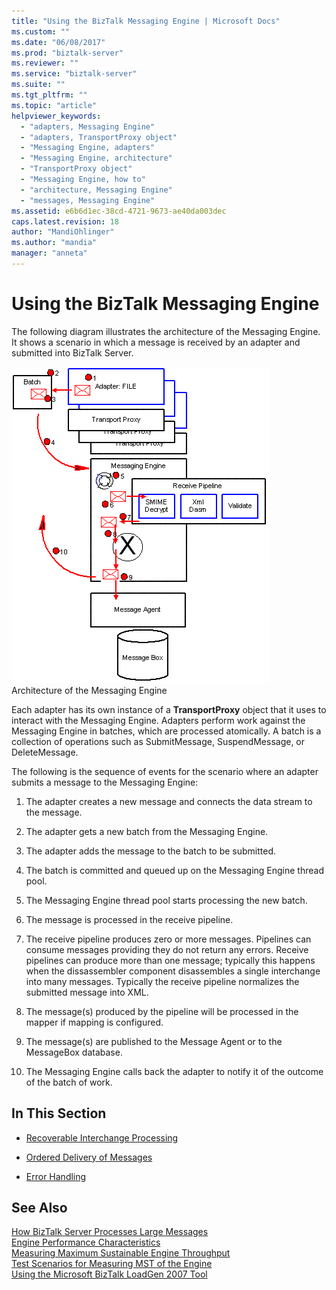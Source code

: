 ```yaml
---
title: "Using the BizTalk Messaging Engine | Microsoft Docs"
ms.custom: ""
ms.date: "06/08/2017"
ms.prod: "biztalk-server"
ms.reviewer: ""
ms.service: "biztalk-server"
ms.suite: ""
ms.tgt_pltfrm: ""
ms.topic: "article"
helpviewer_keywords: 
  - "adapters, Messaging Engine"
  - "adapters, TransportProxy object"
  - "Messaging Engine, adapters"
  - "Messaging Engine, architecture"
  - "TransportProxy object"
  - "Messaging Engine, how to"
  - "architecture, Messaging Engine"
  - "messages, Messaging Engine"
ms.assetid: e6b6d1ec-38cd-4721-9673-ae40da003dec
caps.latest.revision: 18
author: "MandiOhlinger"
ms.author: "mandia"
manager: "anneta"
---
```

# Using the BizTalk Messaging Engine
The following diagram illustrates the architecture of the Messaging Engine. It shows a scenario in which a message is received by an adapter and submitted into BizTalk Server.  
  
 ![](../core/media/ebiz-prog-messaging1.gif "ebiz_prog_messaging1")  
Architecture of the Messaging Engine  
  
 Each adapter has its own instance of a **TransportProxy** object that it uses to interact with the Messaging Engine. Adapters perform work against the Messaging Engine in batches, which are processed atomically. A batch is a collection of operations such as SubmitMessage, SuspendMessage, or DeleteMessage.  
  
 The following is the sequence of events for the scenario where an adapter submits a message to the Messaging Engine:  
  
1.  The adapter creates a new message and connects the data stream to the message.  
  
2.  The adapter gets a new batch from the Messaging Engine.  
  
3.  The adapter adds the message to the batch to be submitted.  
  
4.  The batch is committed and queued up on the Messaging Engine thread pool.  
  
5.  The Messaging Engine thread pool starts processing the new batch.  
  
6.  The message is processed in the receive pipeline.  
  
7.  The receive pipeline produces zero or more messages. Pipelines can consume messages providing they do not return any errors. Receive pipelines can produce more than one message; typically this happens when the dissassembler component disassembles a single interchange into many messages. Typically the receive pipeline normalizes the submitted message into XML.  
  
8.  The message(s) produced by the pipeline will be processed in the mapper if mapping is configured.  
  
9. The message(s) are published to the Message Agent or to the MessageBox database.  
  
10. The Messaging Engine calls back the adapter to notify it of the outcome of the batch of work.  
  
## In This Section  
  
-   [Recoverable Interchange Processing](../core/recoverable-interchange-processing.md)  
  
-   [Ordered Delivery of Messages](../core/ordered-delivery-of-messages.md)  
  
-   [Error Handling](../core/error-handling.md)  
  
## See Also  
 [How BizTalk Server Processes Large Messages](../core/how-biztalk-server-processes-large-messages.md)   
 [Engine Performance Characteristics](../core/engine-performance-characteristics.md)   
 [Measuring Maximum Sustainable Engine Throughput](../core/measuring-maximum-sustainable-engine-throughput.md)   
 [Test Scenarios for Measuring MST of the Engine](../core/test-scenarios-for-measuring-mst-of-the-engine.md)   
 [Using the Microsoft BizTalk LoadGen 2007 Tool](../core/using-the-microsoft-biztalk-loadgen-2007-tool.md)